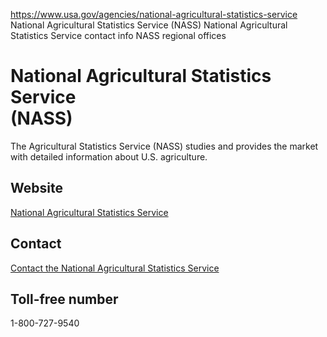 

https://www.usa.gov/agencies/national-agricultural-statistics-service
National Agricultural Statistics Service (NASS)
National Agricultural Statistics Service contact info
NASS regional offices

National Agricultural Statistics Service  
(NASS)  
===============================================

The Agricultural Statistics Service (NASS) studies and provides the market with detailed information about U.S. agriculture.

Website  
-------

[National Agricultural Statistics Service](https://www.nass.usda.gov)

Contact  
-------

[Contact the National Agricultural Statistics Service](https://www.nass.usda.gov/Contact_Us/index.php)

Toll-free number  
----------------

1-800-727-9540
